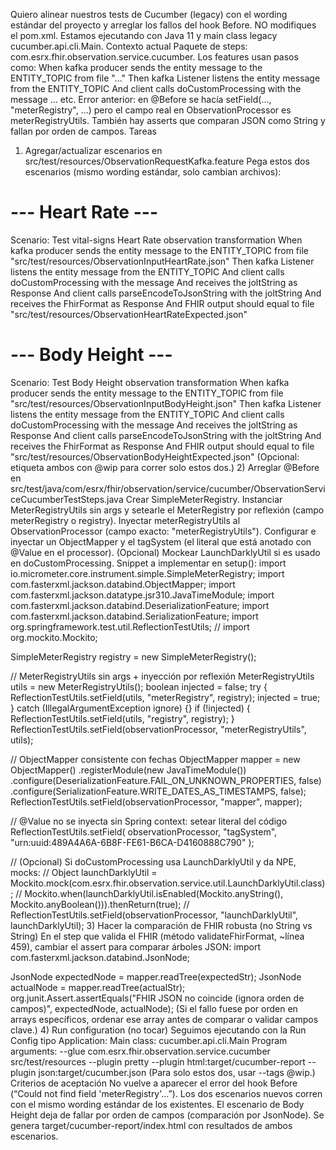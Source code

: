 Quiero alinear nuestros tests de Cucumber (legacy) con el wording estándar del proyecto y arreglar los fallos del hook Before.
NO modifiques el pom.xml. Estamos ejecutando con Java 11 y main class legacy cucumber.api.cli.Main.
Contexto actual
Paquete de steps: com.esrx.fhir.observation.service.cucumber.
Los features usan pasos como:
When kafka producer sends the entity message to the ENTITY_TOPIC from file "..."
Then kafka Listener listens the entity message from the ENTITY_TOPIC
And client calls doCustomProcessing with the message … etc.
Error anterior: en @Before se hacía setField(..., "meterRegistry", ...) pero el campo real en ObservationProcessor es meterRegistryUtils.
También hay asserts que comparan JSON como String y fallan por orden de campos.
Tareas
1) Agregar/actualizar escenarios en src/test/resources/ObservationRequestKafka.feature
Pega estos dos escenarios (mismo wording estándar, solo cambian archivos):
# --- Heart Rate ---
Scenario: Test vital-signs Heart Rate observation transformation
  When kafka producer sends the entity message to the ENTITY_TOPIC from file "src/test/resources/ObservationInputHeartRate.json"
  Then kafka Listener listens the entity message from the ENTITY_TOPIC
  And client calls doCustomProcessing with the message
  And receives the joltString as Response
  And client calls parseEncodeToJsonString with the joltString
  And receives the FhirFormat as Response
  And FHIR output should equal to file "src/test/resources/ObservationHeartRateExpected.json"

# --- Body Height ---
Scenario: Test Body Height observation transformation
  When kafka producer sends the entity message to the ENTITY_TOPIC from file "src/test/resources/ObservationInputBodyHeight.json"
  Then kafka Listener listens the entity message from the ENTITY_TOPIC
  And client calls doCustomProcessing with the message
  And receives the joltString as Response
  And client calls parseEncodeToJsonString with the joltString
  And receives the FhirFormat as Response
  And FHIR output should equal to file "src/test/resources/ObservationBodyHeightExpected.json"
(Opcional: etiqueta ambos con @wip para correr solo estos dos.)
2) Arreglar @Before en src/test/java/com/esrx/fhir/observation/service/cucumber/ObservationServiceCucumberTestSteps.java
Crear SimpleMeterRegistry.
Instanciar MeterRegistryUtils sin args y setearle el MeterRegistry por reflexión (campo meterRegistry o registry).
Inyectar meterRegistryUtils al ObservationProcessor (campo exacto: "meterRegistryUtils").
Configurar e inyectar un ObjectMapper y el tagSystem (el literal que está anotado con @Value en el processor).
(Opcional) Mockear LaunchDarklyUtil si es usado en doCustomProcessing.
Snippet a implementar en setup():
import io.micrometer.core.instrument.simple.SimpleMeterRegistry;
import com.fasterxml.jackson.databind.ObjectMapper;
import com.fasterxml.jackson.datatype.jsr310.JavaTimeModule;
import com.fasterxml.jackson.databind.DeserializationFeature;
import com.fasterxml.jackson.databind.SerializationFeature;
import org.springframework.test.util.ReflectionTestUtils;
// import org.mockito.Mockito;

SimpleMeterRegistry registry = new SimpleMeterRegistry();

// MeterRegistryUtils sin args + inyección por reflexión
MeterRegistryUtils utils = new MeterRegistryUtils();
boolean injected = false;
try { ReflectionTestUtils.setField(utils, "meterRegistry", registry); injected = true; } catch (IllegalArgumentException ignore) {}
if (!injected) {
  ReflectionTestUtils.setField(utils, "registry", registry);
}
ReflectionTestUtils.setField(observationProcessor, "meterRegistryUtils", utils);

// ObjectMapper consistente con fechas
ObjectMapper mapper = new ObjectMapper()
    .registerModule(new JavaTimeModule())
    .configure(DeserializationFeature.FAIL_ON_UNKNOWN_PROPERTIES, false)
    .configure(SerializationFeature.WRITE_DATES_AS_TIMESTAMPS, false);
ReflectionTestUtils.setField(observationProcessor, "mapper", mapper);

// @Value no se inyecta sin Spring context: setear literal del código
ReflectionTestUtils.setField(
    observationProcessor, "tagSystem",
    "urn:uuid:489A4A6A-6B8F-FE61-B6CA-D4160888C790"
);

// (Opcional) Si doCustomProcessing usa LaunchDarklyUtil y da NPE, mocks:
// Object launchDarklyUtil = Mockito.mock(com.esrx.fhir.observation.service.util.LaunchDarklyUtil.class);
// Mockito.when(launchDarklyUtil.isEnabled(Mockito.anyString(), Mockito.anyBoolean())).thenReturn(true);
// ReflectionTestUtils.setField(observationProcessor, "launchDarklyUtil", launchDarklyUtil);
3) Hacer la comparación de FHIR robusta (no String vs String)
En el step que valida el FHIR (método validateFhirFormat, ~línea 459), cambiar el assert para comparar árboles JSON:
import com.fasterxml.jackson.databind.JsonNode;

JsonNode expectedNode = mapper.readTree(expectedStr);
JsonNode actualNode   = mapper.readTree(actualStr);
org.junit.Assert.assertEquals("FHIR JSON no coincide (ignora orden de campos)", expectedNode, actualNode);
(Si el fallo fuese por orden en arrays específicos, ordenar ese array antes de comparar o validar campos clave.)
4) Run configuration (no tocar)
Seguimos ejecutando con la Run Config tipo Application:
Main class: cucumber.api.cli.Main
Program arguments:
--glue com.esrx.fhir.observation.service.cucumber src/test/resources --plugin pretty --plugin html:target/cucumber-report --plugin json:target/cucumber.json
(Para solo estos dos, usar --tags @wip.)
Criterios de aceptación
No vuelve a aparecer el error del hook Before (“Could not find field 'meterRegistry'…”).
Los dos escenarios nuevos corren con el mismo wording estándar de los existentes.
El escenario de Body Height deja de fallar por orden de campos (comparación por JsonNode).
Se genera target/cucumber-report/index.html con resultados de ambos escenarios.
